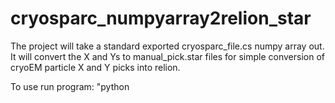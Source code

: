 # cryosparc_numpyarray2relion_star
The project will take a standard exported cryosparc_file.cs numpy array out. 
It will convert the X and Ys to manual_pick.star files for simple conversion of cryoEM particle X and Y picks into relion.

To use run program: 
"python <script name> <cs file> <subscript> <x-normalization factor> <y-normalization factor>"

Example for K3: python NUMPY_Whisperer.py P54_J83_particles_exported.cs manualpick 5760 409
  
